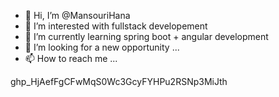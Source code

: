 - 👋 Hi, I’m @MansouriHana
- 👀 I’m interested with fullstack developement
- 🌱 I’m currently learning  spring boot + angular development
- 💞️ I’m looking for a new opportunity ...
- 📫 How to reach me ...

<!---
MansouriHana/MansouriHana is a ✨ special ✨ repository because its `README.md` (this file) appears on your GitHub profile.
You can click the Preview link to take a look at your changes.
--->
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
